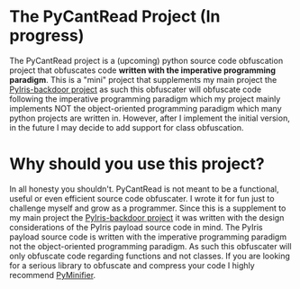 # The PyCantRead Project (In progress)
The PyCantRead project is a (upcoming) python source code obfuscation project that obfuscates code **written with the imperative programming paradigm**. This is a "mini" project 
that supplements my main project the [PyIris-backdoor project](https://github.com/angus-y/PyIris-backdoor) as such this obfuscater will obfuscate code following the imperative 
programming paradigm which my project mainly implements NOT the object-oriented programming paradigm which many python projects are written in. However, after I implement the 
initial version, in the future I may decide to add support for class obfuscation.

# Why should you use this project?
In all honesty you shouldn't. PyCantRead is not meant to be a functional, useful or even efficient source code obfuscater. I wrote it for fun just to challenge myself and grow as 
a programmer. Since this is a supplement to my main project the [PyIris-backdoor project](https://github.com/angus-y/PyIris-backdoor) it was written with the design considerations 
of the PyIris payload source code in mind. The PyIris payload source code is written with the imperative programming paradigm not the object-oriented programming paradigm. As such
this obfuscater will only obfuscate code regarding functions and not classes. If you are looking for a serious library to obfuscate and compress your code I highly recommend 
[PyMinifier](https://liftoff.github.io/pyminifier/).
